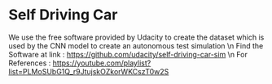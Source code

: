 # Self Driving Car
We use the free software provided by Udacity to create the dataset which is used by the CNN model to create an autonomous test simulation \n
Find the Software at link : https://github.com/udacity/self-driving-car-sim \n
For References : https://youtube.com/playlist?list=PLMoSUbG1Q_r9JtujskOZkorWKCszT0w2S
